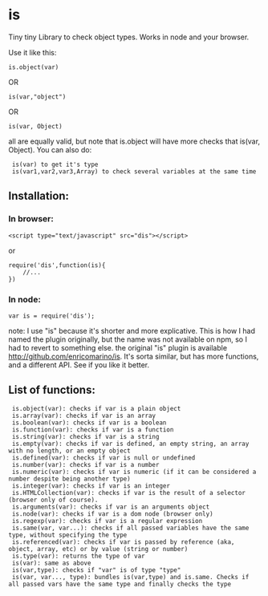# is

Tiny tiny Library to check object types.
Works in node and your browser.

Use it like this:

    is.object(var)

OR

	is(var,"object")

OR

	is(var, Object)

all are equally valid, but note that is.object will have more checks that is(var, Object).
You can also do:
	
	 is(var) to get it's type
	 is(var1,var2,var3,Array) to check several variables at the same time

## Installation:

### In browser:
	
	<script type="text/javascript" src="dis"></script>

or

	require('dis',function(is){
		//...
	})

### In node:
	
	var is = require('dis');

note: I use "is" because it's shorter and more explicative. This is how I had named the plugin originally, but the name was not available on npm, so I had to revert to something else.
the original "is" plugin is available <http://github.com/enricomarino/is>. It's sorta similar, but has more functions, and a different API. See if you like it better.

## List of functions:

	 is.object(var): checks if var is a plain object
	 is.array(var): checks if var is an array
	 is.boolean(var): checks if var is a boolean
	 is.function(var): checks if var is a function
	 is.string(var): checks if var is a string
	 is.empty(var): checks if var is defined, an empty string, an array with no length, or an empty object
	 is.defined(var): checks if var is null or undefined
	 is.number(var): checks if var is a number
	 is.numeric(var): checks if var is numeric (if it can be considered a number despite being another type)
	 is.integer(var): checks if var is an integer
	 is.HTMLCollection(var): checks if var is the result of a selector (browser only of course).					   
	 is.arguments(var): checks if var is an arguments object
	 is.node(var): checks if var is a dom node (browser only)
	 is.regexp(var): checks if var is a regular expression
	 is.same(var, var...): checks if all passed variables have the same type, without specifying the type
 	 is.referenced(var): checks if var is passed by reference (aka, object, array, etc) or by value (string or number)
	 is.type(var): returns the type of var
	 is(var): same as above
	 is(var,type): checks if "var" is of type "type"
	 is(var, var..., type): bundles is(var,type) and is.same. Checks if all passed vars have the same type and finally checks the type
